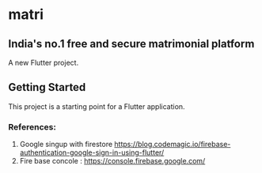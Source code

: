 # matri
## India's no.1 free and secure matrimonial platform

A new Flutter project.

## Getting Started

This project is a starting point for a Flutter application.

### References:
1. Google singup with firestore
https://blog.codemagic.io/firebase-authentication-google-sign-in-using-flutter/
2. Fire base concole : https://console.firebase.google.com/



